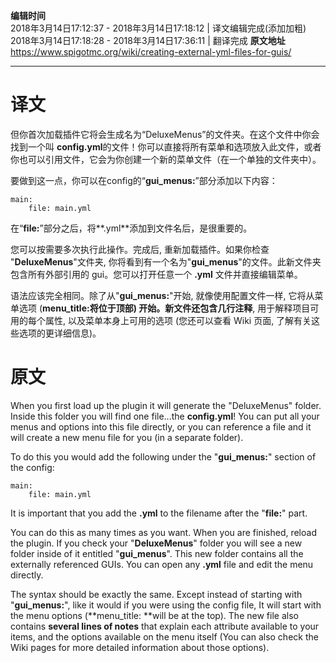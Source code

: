 **编辑时间**  
2018年3月14日17:12:37 - 2018年3月14日17:18:12 | 译文编辑完成(添加加粗)
2018年3月14日17:18:28 - 2018年3月14日17:36:11 | 翻译完成
**原文地址** https://www.spigotmc.org/wiki/creating-external-yml-files-for-guis/

---
# 译文
但你首次加载插件它将会生成名为“DeluxeMenus”的文件夹。在这个文件中你会找到一个叫 **config.yml**的文件！你可以直接将所有菜单和选项放入此文件，或者你也可以引用文件，它会为你创建一个新的菜单文件（在一个单独的文件夹中）。

要做到这一点，你可以在config的“**gui_menus:**”部分添加以下内容：
```
main:
    file: main.yml
```
在“**file:**”部分之后，将**.yml**添加到文件名后，是很重要的。

您可以按需要多次执行此操作。完成后, 重新加载插件。如果你检查 "**DeluxeMenus**"文件夹, 你将看到有一个名为"**gui_menus**"的文件。此新文件夹包含所有外部引用的 gui。您可以打开任意一个 **.yml** 文件并直接编辑菜单。

语法应该完全相同。除了从"**gui_menus:**"开始, 就像使用配置文件一样, 它将从菜单选项 (**menu_title:**将位于顶部) 开始。新文件还包含**几行注释**, 用于解释项目可用的每个属性, 以及菜单本身上可用的选项 (您还可以查看 Wiki 页面, 了解有关这些选项的更详细信息)。


# 原文

When you first load up the plugin it will generate the "DeluxeMenus" folder. Inside this folder you will find one file...the **config.yml**! You can put all your menus and options into this file directly, or you can reference a file and it will create a new menu file for you (in a separate folder).

To do this you would add the following under the "**gui_menus:**" section of the config:
```
main:
    file: main.yml
```
It is important that you add the **.yml** to the filename after the "**file:**" part.

You can do this as many times as you want. When you are finished, reload the plugin. If you check your "**DeluxeMenus**" folder you will see a new folder inside of it entitled "**gui_menus**". This new folder contains all the externally referenced GUIs. You can open any **.yml** file and edit the menu directly.

The syntax should be exactly the same. Except instead of starting with "**gui_menus:**", like it would if you were using the config file, It will start with the menu options (**menu_title: **will be at the top). The new file also contains **several lines of notes** that explain each attribute available to your items, and the options available on the menu itself (You can also check the Wiki pages for more detailed information about those options).
